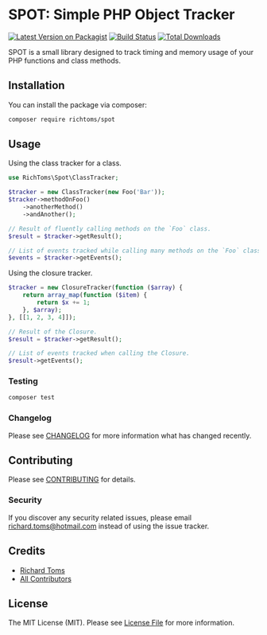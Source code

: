 # SPOT: Simple PHP Object Tracker

[![Latest Version on Packagist](https://img.shields.io/packagist/v/richtoms/spot.svg?style=flat-square)](https://packagist.org/packages/richtoms/spot)
[![Build Status](https://img.shields.io/travis/richtoms/spot/master.svg?style=flat-square)](https://travis-ci.org/richtoms/spot)
[![Total Downloads](https://img.shields.io/packagist/dt/richtoms/spot.svg?style=flat-square)](https://packagist.org/packages/richtoms/spot)

SPOT is a small library designed to track timing and memory usage of your PHP functions and class methods.

## Installation

You can install the package via composer:

```bash
composer require richtoms/spot
```

## Usage
Using the class tracker for a class.

``` php
use RichToms\Spot\ClassTracker;

$tracker = new ClassTracker(new Foo('Bar'));
$tracker->methodOnFoo()
    ->anotherMethod()
    ->andAnother();

// Result of fluently calling methods on the `Foo` class.
$result = $tracker->getResult();

// List of events tracked while calling many methods on the `Foo` class.
$events = $tracker->getEvents();
```

Using the closure tracker.
```php
$tracker = new ClosureTracker(function ($array) {
    return array_map(function ($item) {
        return $x += 1;
    }, $array);
}, [[1, 2, 3, 4]]);

// Result of the Closure.
$result = $tracker->getResult();

// List of events tracked when calling the Closure.
$result->getEvents();
```

### Testing

``` bash
composer test
```

### Changelog

Please see [CHANGELOG](CHANGELOG.md) for more information what has changed recently.

## Contributing

Please see [CONTRIBUTING](CONTRIBUTING.md) for details.

### Security

If you discover any security related issues, please email richard.toms@hotmail.com instead of using the issue tracker.

## Credits

- [Richard Toms](https://github.com/richtoms)
- [All Contributors](../../contributors)

## License

The MIT License (MIT). Please see [License File](LICENSE.md) for more information.
